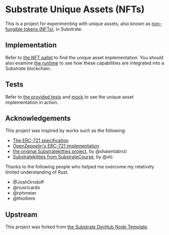 # Substrate Unique Assets (NFTs)

This is a project for experimenting with unique assets, also known as
[non-fungible tokens (NFTs)](https://en.wikipedia.org/wiki/Non-fungible_token), in Substrate.

## Implementation

Refer to [the NFT pallet](pallets/nft/src/lib.rs) to find the unique asset implementation. You should also examine
[the runtime](runtime/src/lib.rs) to see how these capabilities are integrated into a Substrate blockchain.

## Tests

Refer to [the provided tests](pallets/nft/src/tests.rs) and [mock](pallets/nft/src/tests.rs) to see the unique asset
implementation in action.

## Acknowledgements

This project was inspired by works such as the following:

- [The ERC-721 specification](https://eips.ethereum.org/EIPS/eip-721)
- [OpenZeppelin's ERC-721 implementation](https://github.com/OpenZeppelin/openzeppelin-contracts/tree/master/contracts/token/ERC721)
- [the original Substratekitties project](https://www.shawntabrizi.com/substrate-collectables-workshop/#/), by @shawntabrizi
- [Substratekitties from SubstrateCourse](https://github.com/SubstrateCourse/substrate-kitties), by @xlc

Thanks to the following people who helped me overcome my relatively limited understanding of Rust.

- @JoshOrndoff
- @riusricardo
- @rphmeier
- @thiolliere

## Upstream

This project was forked from [the Substrate DevHub Node Template](https://github.com/substrate-developer-hub/substrate-node-template).
